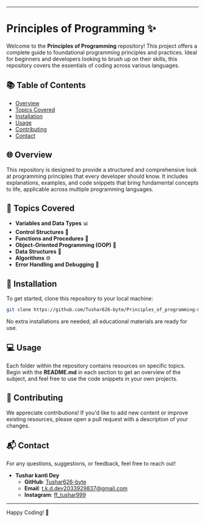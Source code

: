 
---

# Principles of Programming ✨

Welcome to the **Principles of Programming** repository! This project offers a complete guide to foundational programming principles and practices. Ideal for beginners and developers looking to brush up on their skills, this repository covers the essentials of coding across various languages.

## 📚 Table of Contents
- [Overview](#overview)
- [Topics Covered](#topics-covered)
- [Installation](#installation)
- [Usage](#usage)
- [Contributing](#contributing)
- [Contact](#contact)

## 🌐 Overview
This repository is designed to provide a structured and comprehensive look at programming principles that every developer should know. It includes explanations, examples, and code snippets that bring fundamental concepts to life, applicable across multiple programming languages.

## 🧠 Topics Covered
- **Variables and Data Types** 📊
- **Control Structures** 🔄
- **Functions and Procedures** 📜
- **Object-Oriented Programming (OOP)** 🧩
- **Data Structures** 📂
- **Algorithms** ⚙️
- **Error Handling and Debugging** 🐞

## 🔧 Installation
To get started, clone this repository to your local machine:

```bash
git clone https://github.com/Tushar626-byte/Principles_of_programming-main.git
```

No extra installations are needed; all educational materials are ready for use.

## 💻 Usage
Each folder within the repository contains resources on specific topics. Begin with the **README.md** in each section to get an overview of the subject, and feel free to use the code snippets in your own projects.

## 🤝 Contributing
We appreciate contributions! If you'd like to add new content or improve existing resources, please open a pull request with a description of your changes.

## 📬 Contact
For any questions, suggestions, or feedback, feel free to reach out!

- **Tushar kanti Dey**  
  - **GitHub**: [Tushar626-byte](https://github.com/Tushar626-byte)  
  - **Email**: [t.k.d.dey2033929837@gmail.com](mailto:t.k.d.dey2033929837@gmail.com)  
  - **Instagram**: [ff_tushar999](https://instagram.com/ff_tushar999) 

---

Happy Coding! 🚀
